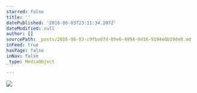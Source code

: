 ```yaml
---
starred: false
title: ''
datePublished: '2016-06-03T23:11:34.207Z'
dateModified: null
author: []
sourcePath: _posts/2016-06-03-c9fbe07d-05e6-4994-8d16-9194e0b19de8.md
inFeed: true
hasPage: false
inNav: false
_type: MediaObject

---
```

![](https://the-grid-user-content.s3-us-west-2.amazonaws.com/c4f2cc83-b7cf-490f-ac87-f1024685f33d.jpg)